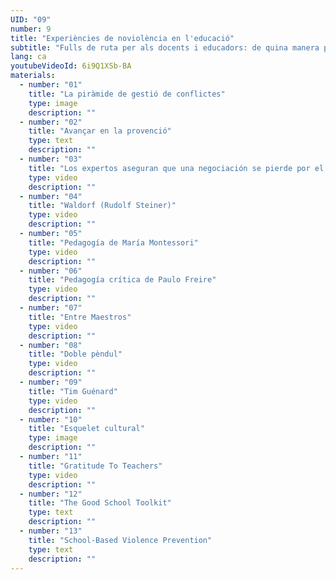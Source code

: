 ```yaml
---
UID: "09"
number: 9
title: "Experiències de noviolència en l'educació"
subtitle: "Fulls de ruta per als docents i educadors: de quina manera podem transformar els conflictes a l'aula, o en la formació d'infants i joves? Criteris, recursos, experiències d'educadors/es i millores estructurals d'institucions."
lang: ca
youtubeVideoId: 6i9Q1XSb-BA
materials:
  - number: "01"
    title: "La piràmide de gestió de conflictes"
    type: image
    description: ""
  - number: "02"
    title: "Avançar en la provenció"
    type: text
    description: ""
  - number: "03"
    title: "Los expertos aseguran que una negociación se pierde por el ego, las emociones y la escalada"
    type: video
    description: ""
  - number: "04"
    title: "Waldorf (Rudolf Steiner)"
    type: video
    description: ""
  - number: "05"
    title: "Pedagogía de María Montessori"
    type: video
    description: ""
  - number: "06"
    title: "Pedagogía crítica de Paulo Freire"
    type: video
    description: ""
  - number: "07"
    title: "Entre Maestros"
    type: video
    description: ""
  - number: "08"
    title: "Doble pèndul"
    type: video
    description: ""
  - number: "09"
    title: "Tim Guénard"
    type: video
    description: ""
  - number: "10"
    title: "Esquelet cultural"
    type: image
    description: ""
  - number: "11"
    title: "Gratitude To Teachers"
    type: video
    description: ""
  - number: "12"
    title: "The Good School Toolkit"
    type: text
    description: ""
  - number: "13"
    title: "School-Based Violence Prevention"
    type: text
    description: ""
---
```

